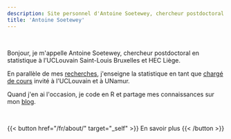 ```yaml
---
description: Site personnel d'Antoine Soetewey, chercheur postdoctoral en statistique à l'UCLouvain Saint-Louis Bruxelles et HEC Liège
title: 'Antoine Soetewey'
---
```


<!--
<br>
{{< alert "circle-info" >}}
Je suis activement à la recherche d'un poste de postdoc, idéalement (i) qui débute entre octobre 2024 et janvier 2025, et (ii) dans un domaine lié à la biostatistique, aux statistiques médicales/santé publique. N'hésitez pas à [me contacter](/fr/contact/) si vous ouvrez un poste qui répond à ces critères.
{{< /alert >}}
-->

<br>

Bonjour, je m'appelle Antoine Soetewey, chercheur postdoctoral en statistique à l’UCLouvain Saint-Louis Bruxelles et HEC Liège.

<!--
, passionné par les statistiques et ses multiples applications dans le monde réel.

Je suis particulièrement intéressé par la vulgarisation et la démocratisation des statistiques (et de ses applications dans le programme R) afin de les rendre accessibles à tout le monde.
-->

En parallèle de mes [recherches](/fr/research/), j'enseigne la statistique en tant que [chargé de cours](/fr/teaching/) invité à l'UCLouvain et à UNamur. <!--J'aide également des professionnels et des entreprises à [analyser leurs données](https://datanalyze.be/fr/), et je donne des [cours privés](https://easystat.be/) à des étudiants et des chercheurs.-->

Quand j'en ai l'occasion, je code en R et partage mes connaissances sur mon [blog](https://statsandr.com/).

<br>

{{< button href="/fr/about/" target="_self" >}}
En savoir plus
{{< /button >}}
